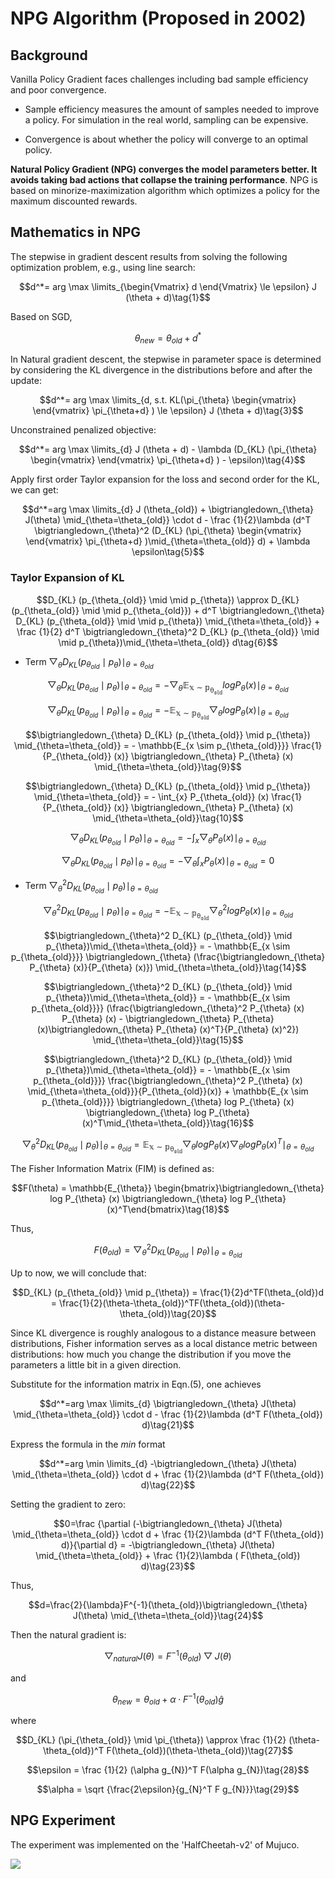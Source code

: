 # NPG Algorithm (Proposed in 2002)

## Background

Vanilla Policy Gradient faces challenges including bad sample efficiency and poor convergence. 

- Sample efficiency measures the amount of samples needed to improve a policy. For simulation in the real world, sampling can be expensive.

- Convergence is about whether the policy will converge to an optimal policy.

**Natural Policy Gradient (NPG) converges the model parameters better. It avoids taking bad actions that collapse the training performance**. NPG is based on minorize-maximization algorithm which optimizes a policy for the maximum discounted rewards.

## Mathematics in NPG

The stepwise in gradient descent results from solving the following optimization problem, e.g., using line search:

$$d^*= arg \max \limits_{\begin{Vmatrix} d \end{Vmatrix} \le \epsilon} J (\theta + d)\tag{1}$$

Based on SGD, 

$$\theta_{new} = \theta_{old} + d^*\tag{2}$$

In Natural gradient descent, the stepwise in parameter space is determined by considering the KL divergence in the distributions before and after the update:

$$d^*= arg \max \limits_{d, s.t. KL(\pi_{\theta} \begin{vmatrix} \end{vmatrix} \pi_{\theta+d} ) \le \epsilon} J (\theta + d)\tag{3}$$

Unconstrained penalized objective:

$$d^*= arg \max \limits_{d} J (\theta + d) - \lambda (D_{KL} (\pi_{\theta} \begin{vmatrix} \end{vmatrix} \pi_{\theta+d} ) - \epsilon)\tag{4}$$

Apply first order Taylor expansion for the loss and second order for the KL, we can get:

$$d^*=arg \max \limits_{d} J (\theta_{old}) + \bigtriangledown_{\theta} J(\theta) \mid_{\theta=\theta_{old}} \cdot d - \frac {1}{2}\lambda (d^T \bigtriangledown_{\theta}^2 (D_{KL} (\pi_{\theta} \begin{vmatrix} \end{vmatrix} \pi_{\theta+d} )\mid_{\theta=\theta_{old}} d) + \lambda \epsilon\tag{5}$$

### Taylor Expansion of KL

$$D_{KL} (p_{\theta_{old}} \mid \mid p_{\theta}) \approx D_{KL} (p_{\theta_{old}} \mid \mid p_{\theta_{old}}) + d^T \bigtriangledown_{\theta} D_{KL} (p_{\theta_{old}} \mid \mid p_{\theta}) \mid_{\theta=\theta_{old}} + \frac {1}{2} d^T \bigtriangledown_{\theta}^2 D_{KL} (p_{\theta_{old}} \mid \mid p_{\theta})\mid_{\theta=\theta_{old}} d\tag{6}$$

- Term $\bigtriangledown_{\theta} D_{KL} (p_{\theta_{old}} \mid p_{\theta}) \mid_{\theta=\theta_{old}}$

$$\bigtriangledown_{\theta} D_{KL} (p_{\theta_{old}} \mid p_{\theta}) \mid_{\theta=\theta_{old}} = -\bigtriangledown_{\theta} \mathbb{E_{x \sim p_{\theta_{old}}}} log P_{\theta} (x) \mid_{\theta=\theta_{old}}\tag{7}$$

$$\bigtriangledown_{\theta} D_{KL} (p_{\theta_{old}} \mid p_{\theta}) \mid_{\theta=\theta_{old}} = - \mathbb{E_{x \sim p_{\theta_{old}}}} \bigtriangledown_{\theta}log P_{\theta} (x) \mid_{\theta=\theta_{old}}\tag{8}$$

$$\bigtriangledown_{\theta} D_{KL} (p_{\theta_{old}} \mid p_{\theta}) \mid_{\theta=\theta_{old}} = - \mathbb{E_{x \sim p_{\theta_{old}}}} \frac{1}{P_{\theta_{old}} (x)} \bigtriangledown_{\theta} P_{\theta} (x) \mid_{\theta=\theta_{old}}\tag{9}$$

$$\bigtriangledown_{\theta} D_{KL} (p_{\theta_{old}} \mid p_{\theta}) \mid_{\theta=\theta_{old}} = - \int_{x} P_{\theta_{old}} (x) \frac{1}{P_{\theta_{old}} (x)} \bigtriangledown_{\theta} P_{\theta} (x) \mid_{\theta=\theta_{old}}\tag{10}$$

$$\bigtriangledown_{\theta} D_{KL} (p_{\theta_{old}} \mid p_{\theta}) \mid_{\theta=\theta_{old}} = - \int_{x} \bigtriangledown_{\theta} P_{\theta} (x) \mid_{\theta=\theta_{old}}\tag{11}$$

$$\bigtriangledown_{\theta} D_{KL} (p_{\theta_{old}} \mid p_{\theta}) \mid_{\theta=\theta_{old}} = - \bigtriangledown_{\theta} \int_{x}  P_{\theta} (x) \mid_{\theta=\theta_{old}} = 0\tag{12}$$

- Term $\bigtriangledown_{\theta}^2 D_{KL} (p_{\theta_{old}} \mid p_{\theta})\mid_{\theta=\theta_{old}}$

$$\bigtriangledown_{\theta}^2 D_{KL} (p_{\theta_{old}} \mid p_{\theta})\mid_{\theta=\theta_{old}} = - \mathbb{E_{x \sim p_{\theta_{old}}}} \bigtriangledown_{\theta}^2 log P_{\theta} (x) \mid_{\theta=\theta_{old}}\tag{13}$$

$$\bigtriangledown_{\theta}^2 D_{KL} (p_{\theta_{old}} \mid p_{\theta})\mid_{\theta=\theta_{old}} = - \mathbb{E_{x \sim p_{\theta_{old}}}} \bigtriangledown_{\theta} (\frac{\bigtriangledown_{\theta} P_{\theta} (x)}{P_{\theta} (x)})  \mid_{\theta=\theta_{old}}\tag{14}$$

$$\bigtriangledown_{\theta}^2 D_{KL} (p_{\theta_{old}} \mid p_{\theta})\mid_{\theta=\theta_{old}} = - \mathbb{E_{x \sim p_{\theta_{old}}}} (\frac{\bigtriangledown_{\theta}^2 P_{\theta} (x) P_{\theta} (x) - \bigtriangledown_{\theta} P_{\theta} (x)\bigtriangledown_{\theta} P_{\theta} (x)^T}{P_{\theta} (x)^2})  \mid_{\theta=\theta_{old}}\tag{15}$$

$$\bigtriangledown_{\theta}^2 D_{KL} (p_{\theta_{old}} \mid p_{\theta})\mid_{\theta=\theta_{old}} = - \mathbb{E_{x \sim p_{\theta_{old}}}} \frac{\bigtriangledown_{\theta}^2 P_{\theta} (x) \mid_{\theta=\theta_{old}}}{P_{\theta_{old}}(x)} +  \mathbb{E_{x \sim p_{\theta_{old}}}} \bigtriangledown_{\theta} log P_{\theta} (x) \bigtriangledown_{\theta} log P_{\theta} (x)^T\mid_{\theta=\theta_{old}}\tag{16}$$


$$\bigtriangledown_{\theta}^2 D_{KL} (p_{\theta_{old}} \mid p_{\theta})\mid_{\theta=\theta_{old}} = \mathbb{E_{x \sim p_{\theta_{old}}}} \bigtriangledown_{\theta} log P_{\theta} (x) \bigtriangledown_{\theta} log P_{\theta} (x)^T\mid_{\theta=\theta_{old}}\tag{17}$$

The Fisher Information Matrix (FIM) is defined as:

$$F(\theta) = \mathbb{E_{\theta}} \begin{bmatrix}\bigtriangledown_{\theta} log P_{\theta} (x) \bigtriangledown_{\theta} log P_{\theta} (x)^T\end{bmatrix}\tag{18}$$

Thus,

$$F(\theta_{old}) = \bigtriangledown_{\theta}^2 D_{KL} (p_{\theta_{old}} \mid p_{\theta}) \mid_{\theta=\theta_{old}}\tag{19}$$

Up to now, we will conclude that:

$$D_{KL} (p_{\theta_{old}} \mid p_{\theta}) = \frac{1}{2}d^TF(\theta_{old})d = \frac{1}{2}(\theta-\theta_{old})^TF(\theta_{old})(\theta-\theta_{old})\tag{20}$$

Since KL divergence is roughly analogous to a distance measure between distributions, Fisher information serves as a local distance metric between distributions: how much you change the distribution if you move the parameters a little bit in a given direction.

Substitute for the information matrix in Eqn.(5), one achieves

$$d^*=arg \max \limits_{d} \bigtriangledown_{\theta} J(\theta) \mid_{\theta=\theta_{old}} \cdot d - \frac {1}{2}\lambda (d^T F(\theta_{old}) d)\tag{21}$$

Express the formula in the $min$ format

$$d^*=arg \min \limits_{d} -\bigtriangledown_{\theta} J(\theta) \mid_{\theta=\theta_{old}} \cdot d + \frac {1}{2}\lambda (d^T F(\theta_{old}) d)\tag{22}$$

Setting the gradient to zero:

$$0=\frac {\partial (-\bigtriangledown_{\theta} J(\theta) \mid_{\theta=\theta_{old}} \cdot d + \frac {1}{2}\lambda (d^T F(\theta_{old}) d)}{\partial d} = -\bigtriangledown_{\theta} J(\theta) \mid_{\theta=\theta_{old}} + \frac {1}{2}\lambda ( F(\theta_{old}) d)\tag{23}$$

Thus, 

$$d=\frac{2}{\lambda}F^{-1}(\theta_{old})\bigtriangledown_{\theta} J(\theta) \mid_{\theta=\theta_{old}}\tag{24}$$

Then the natural gradient is:

$$\bigtriangledown_{natural} J(\theta) = F^{-1}(\theta_{old})\bigtriangledown J(\theta)\tag{25}$$

and 

$$\theta_{new}=\theta_{old} + \alpha \cdot F^{-1}(\theta_{old}) \hat g\tag{26}$$

where

$$D_{KL} (\pi_{\theta_{old}} \mid \pi_{\theta}) \approx \frac {1}{2} (\theta-\theta_{old})^T F(\theta_{old})(\theta-\theta_{old})\tag{27}$$

$$\epsilon = \frac {1}{2} (\alpha g_{N})^T F(\alpha g_{N})\tag{28}$$

$$\alpha = \sqrt {\frac{2\epsilon}{g_{N}^T F g_{N}}}\tag{29}$$

## NPG Experiment

The experiment was implemented on the 'HalfCheetah-v2' of Mujuco.

![](https://github.com/colin-zgf/RL-Algorithms/blob/master/images/NPG_result/npg.gif)
